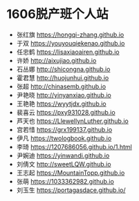 # 1606脱产班个人站

+ 张红旗 https://hongqi-zhang.github.io
+ 于双   https://youyouqiekenao.github.io
+ 任忠鹤 https://lisaxiaoairen.github.io
+ 许娇   http://aixujiao.github.io
+ 石丛娜 http://shicongna.github.io
+ 霍君慧 http://huojunhui.github.io
+ 张超 http://chinasemb.github.io
+ 尹艳晓 http://yinyanxiao.github.io 
+ 王艳艳 https://wyytjdx.github.io
+ 裴喜云 https://pxy931028.github.io
+ 芦天也 https://LlewellynLuther.github.io
+ 宫若惜 https://grx199137.github.io
+ 伊凡 https://twologbook.github.io
+ 李琦 https://1207686056.github.io/1.html
+ 尹婉迪 https://yinwandi.github.io
+ 刘倩文 http://sweetLQW.github.io
+ 王志起 https://MountainTopp.github.io
+ 张萌 https://1033362982.github.io
+ 刘玉生 https://portagasdace.github.io/
